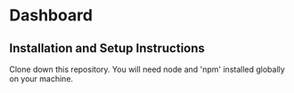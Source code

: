 # Dashboard
## Installation and Setup Instructions

Clone down this repository. You will need node and 'npm' installed globally on your machine.
